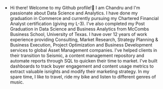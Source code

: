 - Hi there! Welcome to my Github profile!👋 
I am Chandru and I'm passionate about Data Science and Analytics. I have done my graduation in Commerce and currently pursuing my Chartered Financial Analyst certification (giving my L-3). I've also completed my Post Graduation in Data Science and Business Analytics from McCombs Business School, University of Texas.
I have over 12 years of work experience providing Consulting, Market Research, Strategy Planning & Business Execution, Project Optimization and Business Development services to global Asset Management companies. I've helped clients in their transition to Seismic, a content management repository and automate reports through SQL to quicken their time to market. I've built dashboards to track buyer engagement and content usage metrics to extract valuable isnights and modify their marketing strategy.
In my spare time, I like to travel, ride my bike and listen to different genres of music. 
